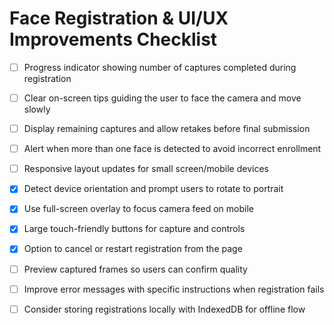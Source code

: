 # Face Registration & UI/UX Improvements Checklist

- [ ] Progress indicator showing number of captures completed during registration
- [ ] Clear on-screen tips guiding the user to face the camera and move slowly
- [ ] Display remaining captures and allow retakes before final submission
- [ ] Alert when more than one face is detected to avoid incorrect enrollment
- [ ] Responsive layout updates for small screen/mobile devices
- [x] Detect device orientation and prompt users to rotate to portrait
- [x] Use full-screen overlay to focus camera feed on mobile
- [x] Large touch-friendly buttons for capture and controls
- [x] Option to cancel or restart registration from the page
- [ ] Preview captured frames so users can confirm quality
- [ ] Improve error messages with specific instructions when registration fails
- [ ] Consider storing registrations locally with IndexedDB for offline flow


